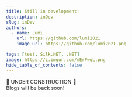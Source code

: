 ```yaml
---
title: Still in development!
description: inDev
slug: inDev
authors:
  - name: Lumi
    url: https://github.com/lumi2021
    image_url: https://github.com/lumi2021.png

tags: [test, Silk.NET, .NET]
image: https://i.imgur.com/mErPwqL.png
hide_table_of_contents: false
---
```


🚧 UNDER CONSTRUCTION 🚧 \
Blogs will be back soon!

<!-- truncate -->
